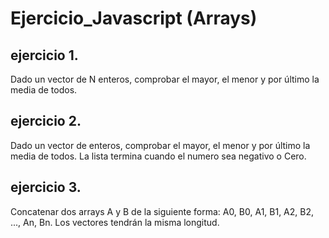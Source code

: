 # Ejercicio_Javascript (Arrays)

## ejercicio 1.
Dado un vector de N enteros, comprobar el mayor, el menor y por último la media de todos.

## ejercicio 2.
Dado un vector de enteros, comprobar el mayor, el menor y por último la media de todos. La lista
termina cuando el numero sea negativo o Cero.

## ejercicio 3.
Concatenar dos arrays A y B de la siguiente forma: A0, B0, A1, B1, A2, B2, ..., An, Bn. Los vectores
tendrán la misma longitud.